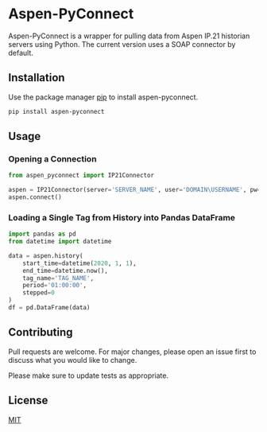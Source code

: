 # Aspen-PyConnect

Aspen-PyConnect is a wrapper for pulling data from Aspen IP.21 historian servers using Python. The current version uses a SOAP connector by default.

## Installation

Use the package manager [pip](https://pip.pypa.io/en/stable/) to install aspen-pyconnect.

```bash
pip install aspen-pyconnect
```

## Usage

### Opening a Connection

```python
from aspen_pyconnect import IP21Connector

aspen = IP21Connector(server='SERVER_NAME', user='DOMAIN\USERNAME', pw='PASSWORD')
aspen.connect()
```

### Loading a Single Tag from History into Pandas DataFrame

```python
import pandas as pd
from datetime import datetime

data = aspen.history(
    start_time=datetime(2020, 1, 1),
    end_time=datetime.now(),
    tag_name='TAG_NAME',
    period='01:00:00',
    stepped=0
)
df = pd.DataFrame(data)
```

## Contributing
Pull requests are welcome. For major changes, please open an issue first to discuss what you would like to change.

Please make sure to update tests as appropriate.

## License
[MIT](https://choosealicense.com/licenses/mit/)
